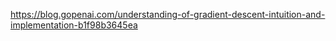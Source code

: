 

https://blog.gopenai.com/understanding-of-gradient-descent-intuition-and-implementation-b1f98b3645ea